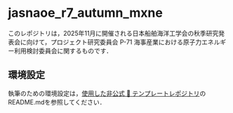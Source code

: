 # jasnaoe_r7_autumn_mxne

このレポジトリは，2025年11月に開催される日本船舶海洋工学会の秋季研究発表会に向けて，プロジェクト研究委員会 P-71 海事産業における原子力エネルギー利用検討委員会に関するものです．

## 環境設定

執筆のための環境設定は，[使用した非公式 :pink_heart: テンプレートレポジトリ](https://github.com/taiga4112/jasnaoe_template_typst)のREADME.mdを参照してください．

